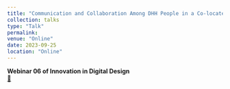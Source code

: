 ```yaml
---
title: "Communication and Collaboration Among DHH People in a Co-located Collaborative"
collection: talks
type: "Talk"
permalink: 
venue: "Online"
date: 2023-09-25
location: "Online"
---
```

**Webinar 06 of Innovation in Digital Design**  
[🔗](https://www.youtube.com/watch?v=9UnXEuExgUM)
